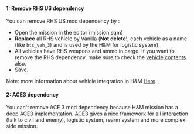 
#### 1: Remove RHS US dependency

You can remove RHS US mod dependency by :
- Open the mission in the editor (mission.sqm)
- **Replace** all RHS vehicle by Vanilla (**Not delete**!, each vehicle as a name (like `btc_veh_3`) and is used by the H&M for logistic system).
- All vehicles have RHS weapons and ammo in cargo. If you want to remove the RHS dependency, make sure to check the [vehicle contents](https://forums.bistudio.com/topic/165948-btc-hearts-and-minds/?p=3094122) also.
- Save.

Note: more information about vehicle integration in H&M [Here](https://github.com/Vdauphin/HeartsAndMinds/wiki/Add-vehicle-or-boat-to-H&M-system).

#### 2: ACE3 dependency

You can't remove ACE 3 mod dependency because H&M mission has a deep ACE3 implementation.
ACE3 gives a nice framework for all interaction (talk to civil and enemy), logistic system, rearm system and more complex side mission.